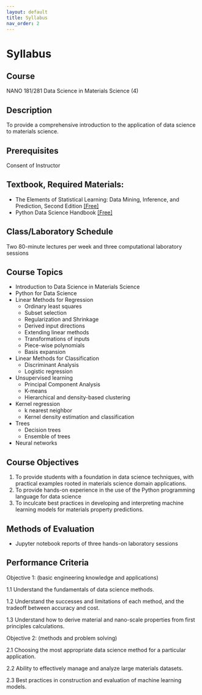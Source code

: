 ```yaml
---
layout: default
title: Syllabus
nav_order: 2
---
```


# Syllabus

## Course

NANO 181/281 Data Science in Materials Science (4)

## Description

To provide a comprehensive introduction to the application of data science to materials science.

## Prerequisites

Consent of Instructor

## Textbook, Required Materials:

- The Elements of Statistical Learning: Data Mining, Inference, and Prediction, Second Edition [[Free]](https://hastie.su.domains/ElemStatLearn/)
- Python Data Science Handbook [[Free]](https://jakevdp.github.io/PythonDataScienceHandbook/)

## Class/Laboratory Schedule

Two 80-minute lectures per week and three computational laboratory sessions

## Course Topics

- Introduction to Data Science in Materials Science
- Python for Data Science
- Linear Methods for Regression
    - Ordinary least squares
    - Subset selection
    - Regularization and Shrinkage
    - Derived input directions
    - Extending linear methods
    - Transformations of inputs
    - Piece-wise polynomials
    - Basis expansion
- Linear Methods for Classification
    - Discriminant Analysis
    - Logistic regression
- Unsupervised learning
    - Principal Component Analysis
    - K-means
    - Hierarchical and density-based clustering
- Kernel regression
    - k nearest neighbor
    - Kernel density estimation and classification
- Trees
    - Decision trees
    - Ensemble of trees
- Neural networks

## Course Objectives

1. To provide students with a foundation in data science techniques, with practical examples rooted in materials science domain applications. 
2. To provide hands-on experience in the use of the Python programming language for data science
3. To inculcate best practices in developing and interpreting machine learning models for materials property predictions.

## Methods of Evaluation

- Jupyter notebook reports of three hands-on laboratory sessions

## Performance Criteria

Objective 1: (basic engineering knowledge and applications)

1.1 Understand the fundamentals of data science methods.

1.2 Understand the successes and limitations of each method, and the tradeoff between accuracy and cost.

1.3 Understand how to derive material and nano-scale properties from first principles calculations.

Objective 2: (methods and problem solving)

2.1 Choosing the most appropriate data science method for a particular application.

2.2 Ability to effectively manage and analyze large materials datasets.

2.3 Best practices in construction and evaluation of machine learning models.
